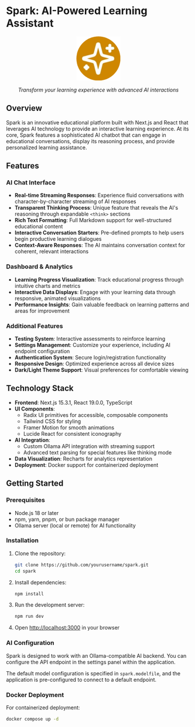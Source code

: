 # Spark: AI-Powered Learning Assistant

<div align="center">
  <img src="/public/favicon.png" alt="Spark Logo" width="120" />
  <p><em>Transform your learning experience with advanced AI interactions</em></p>
</div>

## Overview

Spark is an innovative educational platform built with Next.js and React that leverages AI technology to provide an interactive learning experience. At its core, Spark features a sophisticated AI chatbot that can engage in educational conversations, display its reasoning process, and provide personalized learning assistance.

## Features

### AI Chat Interface
- **Real-time Streaming Responses**: Experience fluid conversations with character-by-character streaming of AI responses
- **Transparent Thinking Process**: Unique feature that reveals the AI's reasoning through expandable `<think>` sections
- **Rich Text Formatting**: Full Markdown support for well-structured educational content
- **Interactive Conversation Starters**: Pre-defined prompts to help users begin productive learning dialogues
- **Context-Aware Responses**: The AI maintains conversation context for coherent, relevant interactions

### Dashboard & Analytics
- **Learning Progress Visualization**: Track educational progress through intuitive charts and metrics
- **Interactive Data Displays**: Engage with your learning data through responsive, animated visualizations
- **Performance Insights**: Gain valuable feedback on learning patterns and areas for improvement

### Additional Features
- **Testing System**: Interactive assessments to reinforce learning
- **Settings Management**: Customize your experience, including AI endpoint configuration
- **Authentication System**: Secure login/registration functionality
- **Responsive Design**: Optimized experience across all device sizes
- **Dark/Light Theme Support**: Visual preferences for comfortable viewing

## Technology Stack

- **Frontend**: Next.js 15.3.1, React 19.0.0, TypeScript
- **UI Components**:
    - Radix UI primitives for accessible, composable components
    - Tailwind CSS for styling
    - Framer Motion for smooth animations
    - Lucide React for consistent iconography
- **AI Integration**:
    - Custom Ollama API integration with streaming support
    - Advanced text parsing for special features like thinking mode
- **Data Visualization**: Recharts for analytics representation
- **Deployment**: Docker support for containerized deployment

## Getting Started

### Prerequisites
- Node.js 18 or later
- npm, yarn, pnpm, or bun package manager
- Ollama server (local or remote) for AI functionality

### Installation

1. Clone the repository:
   ```bash
   git clone https://github.com/yourusername/spark.git
   cd spark
   ```

2. Install dependencies:
   ```bash
   npm install
   ```

3. Run the development server:
   ```bash
   npm run dev
   ```

4. Open [http://localhost:3000](http://localhost:3000) in your browser

### AI Configuration

Spark is designed to work with an Ollama-compatible AI backend. You can configure the API endpoint in the settings panel within the application.

The default model configuration is specified in `spark.modelfile`, and the application is pre-configured to connect to a default endpoint.

### Docker Deployment

For containerized deployment:

```bash
docker compose up -d
```